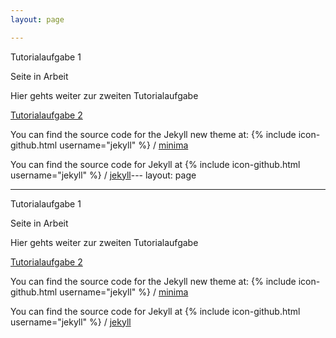 ```yaml
---
layout: page

---
```


Tutorialaufgabe 1

Seite in Arbeit


Hier gehts weiter zur zweiten Tutorialaufgabe

[Tutorialaufgabe 2](Tutorialaufgabe2.html)


You can find the source code for the Jekyll new theme at:
{% include icon-github.html username="jekyll" %} /
[minima](https://github.com/jekyll/minima)

You can find the source code for Jekyll at
{% include icon-github.html username="jekyll" %} /
[jekyll](https://github.com/jekyll/jekyll)---
layout: page

---

Tutorialaufgabe 1

Seite in Arbeit


Hier gehts weiter zur zweiten Tutorialaufgabe

[Tutorialaufgabe 2](Tutorialaufgabe2.html)


You can find the source code for the Jekyll new theme at:
{% include icon-github.html username="jekyll" %} /
[minima](https://github.com/jekyll/minima)

You can find the source code for Jekyll at
{% include icon-github.html username="jekyll" %} /
[jekyll](https://github.com/jekyll/jekyll)